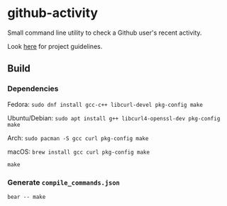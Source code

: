 # github-activity

Small command line utility to check a Github user's recent activity.

Look [here](https://roadmap.sh/projects/github-user-activity) for project guidelines.

## Build
### Dependencies
Fedora: `sudo dnf install gcc-c++ libcurl-devel pkg-config make`

Ubuntu/Debian: `sudo apt install g++ libcurl4-openssl-dev pkg-config make`

Arch: `sudo pacman -S gcc curl pkg-config make`

macOS: `brew install gcc curl pkg-config make`

`make`

### Generate `compile_commands.json`
`bear -- make`
